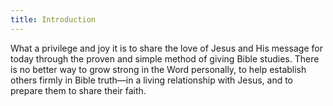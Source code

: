 ```yaml
---
title: Introduction
---
```


What a privilege and joy it is to share the love of Jesus and His message for today through the proven and simple method of giving Bible studies. There is no better way to grow strong in the Word personally, to help establish others firmly in Bible truth—in a living relationship with Jesus, and to prepare them to share their faith.